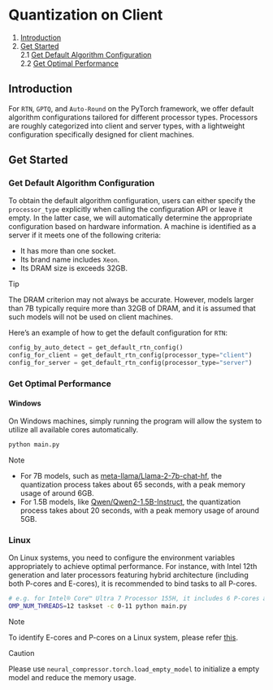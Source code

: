 Quantization on Client
==========================================
1. [Introduction](#introduction)
3. [Get Started](#get-started) \
    2.1 [Get Default Algorithm Configuration](#get-default-algorithm-configuration)\
    2.2 [Get Optimal Performance](#get-optimal-performance)


## Introduction

For `RTN`, `GPTQ`, and `Auto-Round` on the PyTorch framework, we offer default algorithm configurations tailored for different processor types. Processors are roughly categorized into client and server types, with a lightweight configuration specifically designed for client machines.


## Get Started
### Get Default Algorithm Configuration

To obtain the default algorithm configuration, users can either specify the `processor_type` explicitly when calling the configuration API or leave it empty. In the latter case, we will automatically determine the appropriate configuration based on hardware information. A machine is identified as a server if it meets one of the following criteria:

- It has more than one socket.
- Its brand name includes `Xeon`.
- Its DRAM size is exceeds 32GB.

> [!TIP]
> The DRAM criterion may not always be accurate. However, models larger than 7B typically require more than 32GB of DRAM, and it is assumed that such models will not be used on client machines.

Here’s an example of how to get the default configuration for `RTN`:

```python
config_by_auto_detect = get_default_rtn_config()
config_for_client = get_default_rtn_config(processor_type="client")
config_for_server = get_default_rtn_config(processor_type="server")
```

### Get Optimal Performance

#### Windows
On Windows machines, simply running the program will allow the system to utilize all available cores automatically.

```bash
python main.py
```
> [!NOTE]
> - For 7B models, such as [meta-llama/Llama-2-7b-chat-hf](https://huggingface.co/meta-llama/Llama-2-7b-chat-hf), the quantization process takes about 65 seconds, with a peak memory usage of around 6GB.
> - For 1.5B models, like [Qwen/Qwen2-1.5B-Instruct](https://huggingface.co/Qwen/Qwen2-1.5B-Instruct),  the quantization process takes about 20 seconds, with a peak memory usage of around 5GB.

### Linux

On Linux systems, you need to configure the environment variables appropriately to achieve optimal performance. For instance, with Intel 12th generation and later processors featuring hybrid architecture (including both P-cores and E-cores), it is recommended to bind tasks to all P-cores.

```bash
# e.g. for Intel® Core™ Ultra 7 Processor 155H, it includes 6 P-cores and 10 E-cores
OMP_NUM_THREADS=12 taskset -c 0-11 python main.py
```

> [!NOTE]
> To identify E-cores and P-cores on a Linux system, please refer [this](https://stackoverflow.com/a/71282744/23445462).


> [!CAUTION]
> Please use `neural_compressor.torch.load_empty_model` to initialize a empty model and reduce the memory usage.
